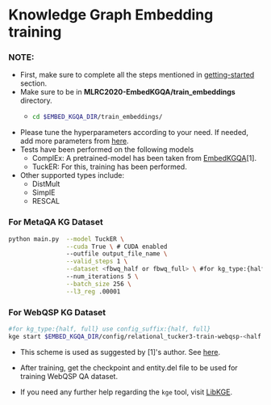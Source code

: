 # Knowledge Graph Embedding training

### **NOTE:**
- First, make sure to complete all the steps mentioned in [getting-started](https://github.com/jishnujayakumar/MLRC2020-EmbedKGQA#get-started) section.
- Make sure to be in **MLRC2020-EmbedKGQA/train_embeddings** directory.
  - ```bash 
    cd $EMBED_KGQA_DIR/train_embeddings/
    ```
- Please tune the hyperparameters according to your need. If needed, add more parameters from [here](https://github.com/jishnujayakumar/MLRC2020-EmbedKGQA/blob/main/train_embeddings/main.py#L312).
- Tests have been performed on the following models
    - ComplEx: A pretrained-model has been taken from [EmbedKGQA](https://github.com/malllabiisc/EmbedKGQA#metaqa)[1].
    - TuckER: For this, training has been performed.
- Other supported types include: 
    - DistMult
    - SimplE
    - RESCAL  

### For MetaQA KG Dataset

```bash
python main.py  --model TuckER \
                --cuda True \ # CUDA enabled
                --outfile output_file_name \
                --valid_steps 1 \
                --dataset <fbwq_half or fbwq_full> \ #for kg_type:{half, full} use dataset:{fbwq_half, fbwq_full}
                --num_iterations 5 \
                --batch_size 256 \
                --l3_reg .00001
```

### For WebQSP KG Dataset

```bash
#for kg_type:{half, full} use config_suffix:{half, full}
kge start $EMBED_KGQA_DIR/config/relational_tucker3-train-webqsp-<half or full>.yaml
```

- This scheme is used as suggested by [1]'s author. See [here](https://github.com/malllabiisc/EmbedKGQA#webquestionssp).

- After training, get the checkpoint and entity.del file to be used for training WebQSP QA dataset. 

- If you need any further help regarding the `kge` tool, visit [LibKGE](https://github.com/uma-pi1/kge).

